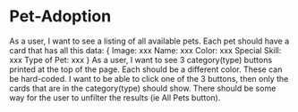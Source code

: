 # Pet-Adoption 
As a user, I want to see a listing of all available pets. Each pet should have a card that has all this data:
{
Image: xxx
Name: xxx
Color: xxx
Special Skill: xxx
Type of Pet: xxx
}
As a user, I want to see 3 category(type) buttons printed at the top of the page. Each should be a different color. These can be hard-coded.
I want to be able to click one of the 3 buttons, then only the cards that are in the category(type) should show.
There should be some way for the user to unfilter the results (ie All Pets button).